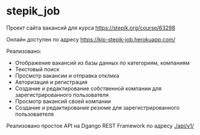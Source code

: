 # stepik_job

Проект сайта вакансий для курса https://stepik.org/course/63298

Онлайн доступен по адресу https://kip-stepik-job.herokuapp.com/

Реализовано:
* Отображение вакансий из базы данных по категориям, компаниям
* Текстовый поиск
* Просмотр вакансии и отправка отклика
* Авторизация и регистрация
* Создание и редактирование собственной компании для зарегистрированного пользователя
* Просмотр вакансий своей компании
* Создание и редактирование резюме для зарегистрированного пользоваетеля

Реализовано простое API на Dgango REST Framework по адресу [./api/v1/]()

